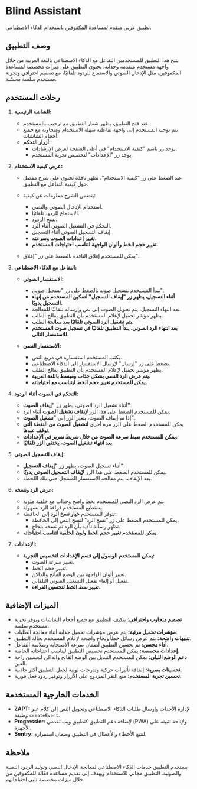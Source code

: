 # Blind Assistant

تطبيق عربي متقدم لمساعدة المكفوفين باستخدام الذكاء الاصطناعي.

## وصف التطبيق

يتيح هذا التطبيق للمستخدمين التفاعل مع الذكاء الاصطناعي باللغة العربية من خلال واجهة مستخدم متقدمة وجذابة. يحتوي التطبيق على ميزات مخصصة لمساعدة المكفوفين، مثل الإدخال الصوتي والاستماع للردود تلقائيًا، مع تصميم احترافي وتجربة مستخدم سلسة محسّنة.

## رحلات المستخدم

1. **الشاشة الرئيسية:**

   - عند فتح التطبيق، يظهر شعار التطبيق مع ترحيب بالمستخدم.
   - يتم توجيه المستخدم إلى واجهة تفاعلية سهلة الاستخدام ومتجاوبة مع جميع أحجام الشاشات.
   - **أزرار التحكم:**
     - يوجد زر باسم "كيفية الاستخدام" في أعلى الصفحة لعرض الإرشادات.
     - يوجد زر "الإعدادات" لتخصيص تجربة المستخدم.

2. **عرض كيفية الاستخدام:**

   - عند الضغط على زر "كيفية الاستخدام"، تظهر نافذة تحتوي على شرح مفصل حول كيفية التفاعل مع التطبيق.
   - يتضمن الشرح معلومات عن كيفية:

     - استخدام الإدخال الصوتي والنصي.
     - الاستماع للردود تلقائيًا.
     - نسخ الردود.
     - التحكم في التشغيل الصوتي أثناء الرد.
     - إيقاف التسجيل الصوتي أثناء التسجيل.
     - **تغيير إعدادات الصوت وسرعته.**
     - **تغيير حجم الخط وألوان الواجهة لتناسب احتياجات المستخدم.**

   - يمكن للمستخدم إغلاق النافذة بالضغط على زر "إغلاق".

3. **التفاعل مع الذكاء الاصطناعي:**

   - **الاستفسار الصوتي:**
     - يبدأ المستخدم بتسجيل صوته بالضغط على زر "تسجيل صوتي".
     - **أثناء التسجيل، يظهر زر "إيقاف التسجيل" لتمكين المستخدم من إنهاء التسجيل يدويًا.**
     - بعد انتهاء التسجيل، يتم تحويل الصوت إلى نص وإرساله تلقائيًا للمعالجة.
     - يظهر مؤشر تحميل لإعلام المستخدم بأن التطبيق يعالج الطلب.
     - **يتم تشغيل الرد الصوتي تلقائيًا بعد معالجة الطلب.**
     - **بعد انتهاء الرد الصوتي، يبدأ التطبيق تلقائيًا في تسجيل صوت المستخدم للاستفسار التالي.**

   - **الاستفسار النصي:**
     - يكتب المستخدم استفساره في مربع النص.
     - يضغط على زر "إرسال" لإرسال الاستفسار إلى الذكاء الاصطناعي.
     - يظهر مؤشر تحميل لإعلام المستخدم بأن التطبيق يعالج الطلب.
     - **يتم عرض الرد النصي بشكل جذاب ومبسط باللغة العربية.**
     - **يمكن للمستخدم تغيير حجم الخط ليتناسب مع احتياجاته.**

4. **التحكم في الصوت أثناء الردود:**

   - أثناء تشغيل الرد الصوتي، يظهر زر **"إيقاف الصوت"**.
   - يمكن للمستخدم الضغط على هذا الزر **لإيقاف تشغيل الصوت** أثناء الرد.
   - إذا تم إيقاف الصوت، يتغير الزر إلى **"تشغيل الصوت"**.
   - يمكن للمستخدم الضغط على الزر مرة أخرى **لتشغيل الصوت من النقطة التي توقف عندها**.
   - **يمكن للمستخدم ضبط سرعة الصوت من خلال شريط تمرير في الإعدادات.**
   - **بعد انتهاء تشغيل الصوت، يختفي الزر تلقائيًا.**

5. **إيقاف التسجيل الصوتي:**

   - أثناء تسجيل الصوت، يظهر زر **"إيقاف التسجيل"**.
   - يمكن للمستخدم الضغط على هذا الزر **لإيقاف التسجيل الصوتي يدويًا**.
   - بعد الإيقاف، يتم معالجة الاستفسار المسجل حتى تلك اللحظة.

6. **عرض الرد ونسخه:**

   - يتم عرض الرد النصي للمستخدم بخط واضح وجذاب مع خلفية ملونة.
   - يستطيع المستخدم قراءة الرد بسهولة.
   - تتوفر للمستخدم **خيار نسخ الرد** إلى الحافظة:
     - يمكن للمستخدم الضغط على زر "نسخ الرد" لنسخ النص إلى الحافظة.
     - تظهر رسالة تأكيد بأن الرد تم نسخه بنجاح.
   - **يمكن للمستخدم تغيير حجم الخط ولون الخلفية لتناسب احتياجاته.**

7. **الإعدادات:**

   - **يمكن للمستخدم الوصول إلى قسم الإعدادات لتخصيص التجربة:**
     - تغيير سرعة الصوت.
     - تغيير حجم الخط.
     - تغيير ألوان الواجهة بين الوضع الفاتح والداكن.
     - تفعيل أو إلغاء تفعيل التشغيل الصوتي التلقائي.
     - **تغيير نمط الخط لتحسين القراءة.**

## الميزات الإضافية

- **تصميم متجاوب واحترافي:** يتكيف التطبيق مع جميع أحجام الشاشات ويوفر تجربة مستخدم سلسة.
- **مؤشرات تحميل مرئية:** يتم عرض مؤشرات تحميل جذابة أثناء معالجة الطلبات.
- **تنبيهات واضحة:** يتم عرض رسائل خطأ ونجاح واضحة لإعلام المستخدم بحالة التطبيق.
- **أداء محسن:** تم تحسين التطبيق لضمان سرعة الاستجابة وسلاسة التفاعل.
- **إعدادات مخصصة:** يمكن للمستخدم تخصيص التطبيق ليناسب احتياجاته الخاصة.
- **دعم الوضع الليلي:** يمكن للمستخدم التبديل بين الوضع الفاتح والداكن لتحسين راحة العين.
- **تحسينات بصرية:** إضافة تأثيرات حركية وتدرجات لونية لجعل التطبيق أكثر جاذبية.
- **تحسين تجربة المستخدم:** منع النقر المزدوج على الأزرار وتوفير ردود فعل فورية.

## الخدمات الخارجية المستخدمة

- **ZAPT:** لإدارة الأحداث وإرسال طلبات الذكاء الاصطناعي وتحويل النص إلى كلام عبر وظيفة `createEvent`.
- **Progressier:** لإضافة دعم التطبيق كتطبيق ويب تقدمي (PWA) ولإتاحة تثبيته على الأجهزة.
- **Sentry:** لتتبع الأخطاء والأعطال في التطبيق وضمان استقراره.

## ملاحظة

يستخدم التطبيق خدمات الذكاء الاصطناعي لمعالجة الإدخال النصي وتوليد الردود النصية والصوتية. التطبيق مجاني للاستخدام ويهدف إلى تقديم مساعدة فعّالة للمكفوفين من خلال ميزات مخصصة تلبي احتياجاتهم.
